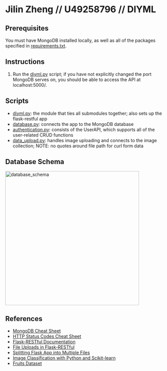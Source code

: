 # Jilin Zheng // U49258796 // DIYML

## Prerequisites

You must have MongoDB installed locally, as well as all of the packages specified in [requirements.txt](requirements.txt).

## Instructions

1. Run the [diyml.py](diyml.py) script; if you have not explicitly changed the port MongoDB serves on, you should be able to access the API at localhost:5000/.

## Scripts

- [diyml.py](diyml.py): the module that ties all submodules together; also sets up the flask-restful app
- [database.py](database.py): connects the app to the MongoDB database
- [authentication.py](authentication.py): consists of the UserAPI, which supports all of the user-related CRUD functions
- [data_upload.py](data_upload.py): handles image uploading and connects to the image collection; NOTE: no quotes around file path for curl form data

## Database Schema

<img width="421" alt="database_schema" src="https://github.com/jilinzheng/DIYML/assets/133818802/3bc6d7dc-8f62-45ac-a57b-5fec8ebbeb31">

## References

- [MongoDB Cheat Sheet](https://blog.webdevsimplified.com/2022-02/mongo-db/)
- [HTTP Status Codes Cheat Sheet](https://cheatography.com/kstep/cheat-sheets/http-status-codes/?source=post_page-----1353126d9cd9--------------------------------)
- [Flask-RESTful Documentation](https://readthedocs.org/projects/flask-restful/downloads/pdf/latest/)
- [File Uploads in Flask-RESTful](https://stackoverflow.com/questions/28982974/flask-restful-upload-image)
- [Splitting Flask App into Multiple Files](https://stackoverflow.com/questions/11994325/how-to-divide-flask-app-into-multiple-py-files)
- [Image Classification with Python and Scikit-learn](https://www.youtube.com/watch?v=il8dMDlXrIE)
- [Fruits Dataset](https://www.kaggle.com/datasets/utkarshsaxenadn/fruits-classification)
